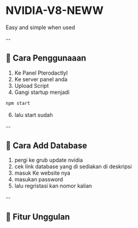 # NVIDIA-V8-NEWW

Easy and simple when used 

--
## 🔗 Cara Penggunaaan

1. Ke Panel Pterodactlyl
2. Ke server panel anda
3. Upload Script
4. Gangi startup menjadi

```bash
npm start
```

6. lalu start sudah

--
## 📂 Cara Add Database

1. pergi ke grub update nvidia
2. cek link database yang di sediakan di deskripsi
3. masuk Ke website nya
4. masukan password
5. lalu regristasi kan nomor kalian

--
## 📌 Fitur Unggulan

